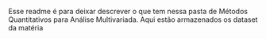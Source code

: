 Esse readme é para deixar descrever o que tem nessa pasta de Métodos Quantitativos para Análise Multivariada.
Aqui estão armazenados os dataset da matéria
